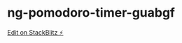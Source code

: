 # ng-pomodoro-timer-guabgf

[Edit on StackBlitz ⚡️](https://stackblitz.com/edit/ng-pomodoro-timer-guabgf)